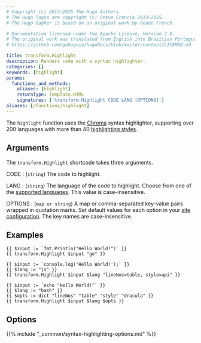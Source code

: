 ```yaml
---
# Copyright (c) 2013–2025 The Hugo Authors.
# The Hugo logos are copyright (c) Steve Francia 2013–2025.
# The Hugo Gopher is based on an original work by Renée French.

# Documentation licensed under the Apache License, Version 2.0.
# The original work was translated from English into Brazilian Portuguese.
# https://github.com/gohugoio/hugoDocs/blob/master/content/LICENSE.md

title: transform.Highlight
description: Renders code with a syntax highlighter.
categories: []
keywords: [highlight]
params:
  functions_and_methods:
    aliases: [highlight]
    returnType: template.HTML
    signatures: ['transform.Highlight CODE LANG [OPTIONS]']
aliases: [/functions/highlight]
---
```


The `highlight` function uses the [Chroma] syntax highlighter, supporting over 200 languages with more than 40 [highlighting styles].

[chroma]: https://github.com/alecthomas/chroma
[highlighting styles]: /quick-reference/syntax-highlighting-styles/

## Arguments

The `transform.Highlight` shortcode takes three arguments.

CODE
: (`string`) The code to highlight.

LANG
: (`string`) The language of the code to highlight. Choose from one of the [supported languages]. This value is case-insensitive.

OPTIONS
: (`map or string`) A map or comma-separated key-value pairs wrapped in quotation marks. Set default values for each option in your [site configuration]. The key names are case-insensitive.

[site configuration]: /configuration/markup#highlight
[supported languages]: /content-management/syntax-highlighting#languages

## Examples

```go-html-template
{{ $input := `fmt.Println("Hello World!")` }}
{{ transform.Highlight $input "go" }}

{{ $input := `console.log('Hello World!');` }}
{{ $lang := "js" }}
{{ transform.Highlight $input $lang "lineNos=table, style=api" }}

{{ $input := `echo "Hello World!"` }}
{{ $lang := "bash" }}
{{ $opts := dict "lineNos" "table" "style" "dracula" }}
{{ transform.Highlight $input $lang $opts }}
```

## Options

{{% include "_common/syntax-highlighting-options.md" %}}
